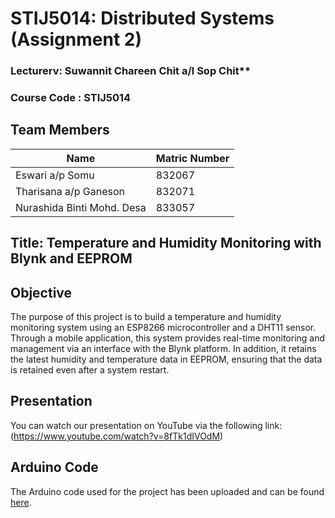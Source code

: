 # STIJ5014: Distributed Systems (Assignment 2)

### Lecturerv: Suwannit Chareen Chit a/l Sop Chit**

### Course Code : **STIJ5014**

## Team Members

| Name                      | Matric Number |
|---------------------------|---------------|
| Eswari a/p Somu            | 832067        |
| Tharisana a/p Ganeson      | 832071        |
| Nurashida Binti Mohd. Desa | 833057        |

## Title: Temperature and Humidity Monitoring with Blynk and EEPROM

## Objective
The purpose of this project is to build a temperature and humidity monitoring system using an ESP8266 microcontroller and a DHT11 sensor. Through a mobile application, this system provides real-time monitoring and management via an interface with the Blynk platform. In addition, it retains the latest humidity and temperature data in EEPROM, ensuring that the data is retained even after a system restart.

## Presentation

You can watch our presentation on YouTube via the following link:(https://www.youtube.com/watch?v=8fTk1dIVOdM)

## Arduino Code

The Arduino code used for the project has been uploaded and can be found [here](https://github.com/eswarisomu/ASIGNMENT-2---STIJ5014-DISTRIBUTED-SYSTEMS/blob/main/Assignment2.ino).
